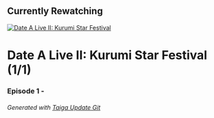 ﻿
## Currently Rewatching

[![Date A Live II: Kurumi Star Festival](https://s4.anilist.co/file/anilistcdn/media/anime/cover/medium/bx20767-kvu80j0CZx7C.png)](https://anilist.co/anime/20767)

# Date A Live II: Kurumi Star Festival (1/1)

### Episode 1 - 

###### *Generated with [Taiga Update Git](https://github.com/nike4613/taiga-update-git)*